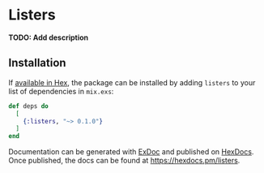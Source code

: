 # Listers

**TODO: Add description**

## Installation

If [available in Hex](https://hex.pm/docs/publish), the package can be installed
by adding `listers` to your list of dependencies in `mix.exs`:

```elixir
def deps do
  [
    {:listers, "~> 0.1.0"}
  ]
end
```

Documentation can be generated with [ExDoc](https://github.com/elixir-lang/ex_doc)
and published on [HexDocs](https://hexdocs.pm). Once published, the docs can
be found at <https://hexdocs.pm/listers>.

